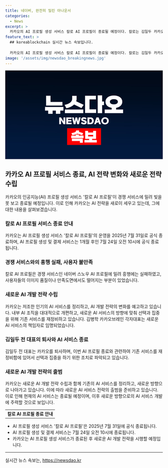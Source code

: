 ```yaml
---
title: 네이버, 완전히 밀린 아나운서
categories:
  - News
excerpt: >
  카카오의 AI 프로필 생성 서비스 칼로 AI 프로필이 종료될 예정이다. 칼로는 김일두 카카오브레인 전 대표가 개발한 서비스로, 사용자의 사진을 입력받아 다양한 콘셉트에 맞춰 새로운 이미지를 생성한다. 그러나 네이버 스노우의 AI 프로필에 밀리고 품질 문제로 썩지 않았다. 카카오는 최근 AI 개발 전략의 변화를 예고하고, 카카오브레인을 개편하고 새로운 AI 개발에 집중하고 있다. 이에 따라 칼로 AI 프로필 서비스는 종료되며, 관련된 AI 서비스들도 정리 수순에 들어간다.
feature_text: >
  ## koreablockchain 실시간 뉴스 속보입니다.

  카카오의 AI 프로필 생성 서비스 칼로 AI 프로필이 종료될 예정이다. 칼로는 김일두 카카오브레인 전 대표가 개발한 서비스로, 사용자의 사진을 입력받아 다양한 콘셉트에 맞춰 새로운 이미지를 생성한다. 그러나 네이버 스노우의 AI 프로필에 밀리고 품질 문제로 썩지 않았다. 카카오는 최근 AI 개발 전략의 변화를 예고하고, 카카오브레인을 개편하고 새로운 AI 개발에 집중하고 있다. 이에 따라 칼로 AI 프로필 서비스는 종료되며, 관련된 AI 서비스들도 정리 수순에 들어간다.
image: '/assets/img/newsdao_breakingnews.jpg'
---
```


<p><img src="/assets/img/newsdao_breakingnews.jpg" alt="koreablockchain 속보" /></p>

<h2 data-ke-size="size26">카카오 AI 프로필 서비스 종료, AI 전략 변화와 새로운 전략 수립</h2>

<p data-ke-size="size16">카카오의 인공지능(AI) 프로필 생성 서비스 '칼로 AI 프로필'이 경쟁 서비스에 밀려 빛을 못 보고 종료될 예정입니다. 이로 인해 카카오는 AI 전략을 새로이 세우고 있는데, 그에 대한 내용을 살펴보겠습니다.</p>

<h3>칼로 AI 프로필 서비스 종료 안내</h3>

<p data-ke-size="size16">카카오는 AI 프로필 생성 서비스 '칼로 AI 프로필'의 운영을 2025년 7월 31일로 공식 종료하며, AI 프로필 생성 및 결제 서비스는 1개월 후인 7월 24일 오전 10시에 공식 종료됩니다.</p>

<h3>경쟁 서비스와의 흥행 실패, 사용자 불만족</h3>

<p data-ke-size="size16">칼로 AI 프로필은 경쟁 서비스인 네이버 스노우 AI 프로필에 밀려 흥행에는 실패하였고, 사용자들의 이미지 품질이나 만족도면에서도 떨어지는 부분이 있었습니다.</p>

<h3>새로운 AI 개발 전략 수립</h3>

<p data-ke-size="size16">카카오는 저조한 인기의 AI 서비스를 정리하고, AI 개발 전략의 변화를 예고하고 있습니다. 내부 AI 조직을 대대적으로 개편하고, 새로운 AI 서비스의 방향에 맞춰 선택과 집중을 위해 기존 서비스를 재정비하고 있습니다. 김병학 카카오브레인 각자대표는 새로운 AI 서비스의 책임자로 임명되었습니다.</p>

<h3>김일두 전 대표의 퇴사와 AI 서비스 종료</h3>

<p data-ke-size="size16">김일두 전 대표는 카카오를 퇴사하며, 이번 AI 프로필 종료와 관련하여 기존 서비스를 재정비함에 있어서 선택과 집중을 하기 위한 조치로 파악되고 있습니다.</p>

<h3>새로운 AI 개발 전략의 출범</h3>

<p data-ke-size="size16">카카오는 새로운 AI 개발 전략 수립과 함께 기존의 AI 서비스를 정리하고, 새로운 방향으로 나아가고 있습니다. 이에 따라 새로운 AI 서비스 전략의 출범을 준비하고 있습니다. 이로 인해 현재의 AI 서비스는 종료될 예정이며, 이후 새로운 방향으로의 AI 서비스 개발에 주력할 것으로 보입니다.</p>

<table>
    <tr>
        <td style="text-align: center; height: 17px;"><b>칼로 AI 프로필 종료 안내</b></td>
    </tr>
</table>

<ul>
    <li>AI 프로필 생성 서비스 '칼로 AI 프로필'은 2025년 7월 31일에 공식 종료됩니다.</li>
    <li>AI 프로필 생성 및 결제 서비스는 7월 24일 오전 10시에 종료됩니다.</li>
    <li>카카오는 AI 프로필 생성 서비스가 종료된 후 새로운 AI 개발 전략을 시행할 예정입니다.</li>
</ul>

<p><hr></p>
실시간 뉴스 속보는, <a href="https://newsdao.kr" rel="dofollow">https://newsdao.kr</a>



